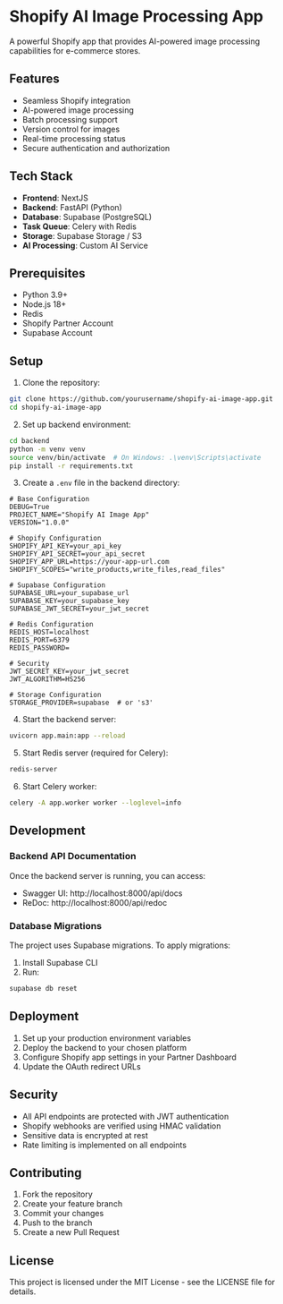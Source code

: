 # Shopify AI Image Processing App

A powerful Shopify app that provides AI-powered image processing capabilities for e-commerce stores.

## Features

- Seamless Shopify integration
- AI-powered image processing
- Batch processing support
- Version control for images
- Real-time processing status
- Secure authentication and authorization

## Tech Stack

- **Frontend**: NextJS
- **Backend**: FastAPI (Python)
- **Database**: Supabase (PostgreSQL)
- **Task Queue**: Celery with Redis
- **Storage**: Supabase Storage / S3
- **AI Processing**: Custom AI Service

## Prerequisites

- Python 3.9+
- Node.js 18+
- Redis
- Shopify Partner Account
- Supabase Account

## Setup

1. Clone the repository:
```bash
git clone https://github.com/yourusername/shopify-ai-image-app.git
cd shopify-ai-image-app
```

2. Set up backend environment:
```bash
cd backend
python -m venv venv
source venv/bin/activate  # On Windows: .\venv\Scripts\activate
pip install -r requirements.txt
```

3. Create a `.env` file in the backend directory:
```env
# Base Configuration
DEBUG=True
PROJECT_NAME="Shopify AI Image App"
VERSION="1.0.0"

# Shopify Configuration
SHOPIFY_API_KEY=your_api_key
SHOPIFY_API_SECRET=your_api_secret
SHOPIFY_APP_URL=https://your-app-url.com
SHOPIFY_SCOPES="write_products,write_files,read_files"

# Supabase Configuration
SUPABASE_URL=your_supabase_url
SUPABASE_KEY=your_supabase_key
SUPABASE_JWT_SECRET=your_jwt_secret

# Redis Configuration
REDIS_HOST=localhost
REDIS_PORT=6379
REDIS_PASSWORD=

# Security
JWT_SECRET_KEY=your_jwt_secret
JWT_ALGORITHM=HS256

# Storage Configuration
STORAGE_PROVIDER=supabase  # or 's3'
```

4. Start the backend server:
```bash
uvicorn app.main:app --reload
```

5. Start Redis server (required for Celery):
```bash
redis-server
```

6. Start Celery worker:
```bash
celery -A app.worker worker --loglevel=info
```

## Development

### Backend API Documentation

Once the backend server is running, you can access:
- Swagger UI: http://localhost:8000/api/docs
- ReDoc: http://localhost:8000/api/redoc

### Database Migrations

The project uses Supabase migrations. To apply migrations:

1. Install Supabase CLI
2. Run:
```bash
supabase db reset
```

## Deployment

1. Set up your production environment variables
2. Deploy the backend to your chosen platform
3. Configure Shopify app settings in your Partner Dashboard
4. Update the OAuth redirect URLs

## Security

- All API endpoints are protected with JWT authentication
- Shopify webhooks are verified using HMAC validation
- Sensitive data is encrypted at rest
- Rate limiting is implemented on all endpoints

## Contributing

1. Fork the repository
2. Create your feature branch
3. Commit your changes
4. Push to the branch
5. Create a new Pull Request

## License

This project is licensed under the MIT License - see the LICENSE file for details.
